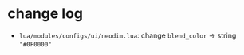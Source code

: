 # change log



-   `lua/modules/configs/ui/neodim.lua`: change `blend_color` -> string `"#0F0000"`
